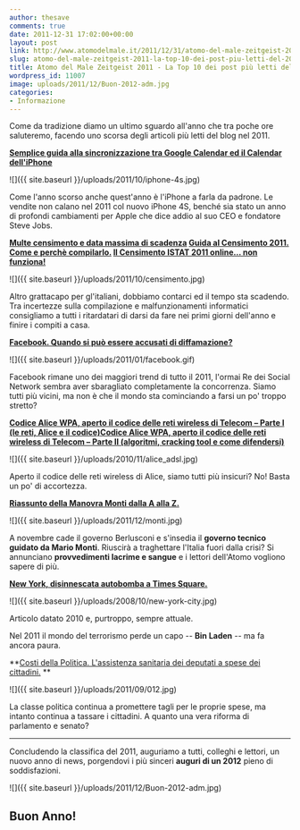 ```yaml
---
author: thesave
comments: true
date: 2011-12-31 17:02:00+00:00
layout: post
link: http://www.atomodelmale.it/2011/12/31/atomo-del-male-zeitgeist-2011-la-top-10-dei-post-piu-letti-del-2011/
slug: atomo-del-male-zeitgeist-2011-la-top-10-dei-post-piu-letti-del-2011
title: Atomo del Male Zeitgeist 2011 - La Top 10 dei post più letti del 2011
wordpress_id: 11007
image: uploads/2011/12/Buon-2012-adm.jpg
categories:
- Informazione
---
```


Come da tradizione diamo un ultimo sguardo all'anno che tra poche ore saluteremo, facendo uno scorsa degli articoli più letti del blog nel 2011.

**[Semplice guida alla sincronizzazione tra Google Calendar ed il Calendar dell'iPhone](/2009/08/16/semplice-guida-alla-sincronizzazione-tra-google-calendar-ed-il-calendar-delliphone/)**

![]({{ site.baseurl }}/uploads/2011/10/iphone-4s.jpg)

Come l'anno scorso anche quest'anno è l'iPhone a farla da padrone.
Le vendite non calano nel 2011 col nuovo iPhone 4S, benché sia stato un anno di profondi cambiamenti per Apple che dice addio al suo CEO e fondatore Steve Jobs.

**[Multe censimento e data massima di scadenza](/2011/10/17/multe-censimento-e-data-massima-di-scadenza/) [Guida al Censimento 2011. Come e perchè compilarlo.](/2011/09/24/guida-al-censimento-2011-come-e-perche-compilarlo/) [Il Censimento ISTAT 2011 online… non funziona!](/2011/10/09/il-censimento-istat-2011-online-non-funziona/)**

![]({{ site.baseurl }}/uploads/2011/10/censimento.jpg)

Altro grattacapo per gl'italiani, dobbiamo contarci ed il tempo sta scadendo.
Tra incertezze sulla compilazione e malfunzionamenti informatici consigliamo a tutti i ritardatari di darsi da fare nei primi giorni dell'anno e finire i compiti a casa.

**[Facebook. Quando si può essere accusati di diffamazione?](/2009/05/16/facebook-quando-si-puo-essere-accusati-di-diffamazione/)**

![]({{ site.baseurl }}/uploads/2011/01/facebook.gif)

Facebook rimane uno dei maggiori trend di tutto il 2011, l'ormai Re dei Social Network sembra aver sbaragliato completamente la concorrenza.
Siamo tutti più vicini, ma non è che il mondo sta cominciando a farsi un po' troppo stretto?

**[Codice Alice WPA, aperto il codice delle reti wireless di Telecom – Parte I (le reti, Alice e il codice)](/2010/11/28/codice-alice-wpa-aperto-il-codice-delle-reti-wireless-di-telecom-parte-i/)[Codice Alice WPA, aperto il codice delle reti wireless di Telecom – Parte II (algoritmi, cracking tool e come difendersi)](/2010/12/01/codice-alice-wpa-aperto-il-codice-delle-reti-wireless-di-telecom-%e2%80%93-parte-ii-algoritmi-cracking-tool-e-come-difendersi/)**

![]({{ site.baseurl }}/uploads/2010/11/alice_adsl.jpg)

Aperto il codice delle reti wireless di Alice, siamo tutti più insicuri?
No!
Basta un po' di accortezza.

**[Riassunto della Manovra Monti dalla A alla Z.](/2011/12/07/riassunto-della-manovra-monti-dalla-a-alla-z/)**

![]({{ site.baseurl }}/uploads/2011/12/monti.jpg)

A novembre cade il governo Berlusconi e s'insedia il **governo tecnico guidato da Mario Monti**.
Riuscirà a traghettare l'Italia fuori dalla crisi?
Si annunciano **provvedimenti lacrime e sangue** e i lettori dell'Atomo vogliono sapere di più.

**[New York, disinnescata autobomba a Times Square.](/2010/05/02/new-york-disinnescata-autobomba-a-times-square/)**

![]({{ site.baseurl }}/uploads/2008/10/new-york-city.jpg)

Articolo datato 2010 e, purtroppo, sempre attuale.

Nel 2011 il mondo del terrorismo perde un capo -- **Bin Laden** -- ma fa ancora paura.

**[Costi della Politica. L'assistenza sanitaria dei deputati a spese dei cittadini.](/2011/09/17/costi-della-politica-lassistenza-sanitaria-dei-deputati-a-spese-dei-cittadini/) **

![]({{ site.baseurl }}/uploads/2011/09/012.jpg)

La classe politica continua a promettere tagli per le proprie spese, ma intanto continua a tassare i cittadini.
A quanto una vera riforma di parlamento e senato?

* * *

Concludendo la classifica del 2011, auguriamo a tutti, colleghi e lettori, un nuovo anno di news, porgendovi i più sinceri **auguri di un 2012** pieno di soddisfazioni.

![]({{ site.baseurl }}/uploads/2011/12/Buon-2012-adm.jpg)

## Buon Anno!
